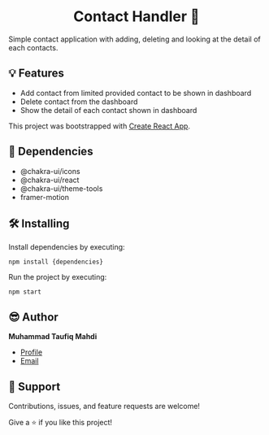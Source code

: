 <h1 align="center">Contact Handler 📁</h1>

<p>
Simple contact application with adding, deleting and looking at the detail of each contacts.
</p>

## 💡 Features

* Add contact from limited provided contact to be shown in dashboard
* Delete contact from the dashboard
* Show the detail of each contact shown in dashboard

This project was bootstrapped with [Create React App](https://github.com/facebook/create-react-app).

## 🚦 Dependencies

- @chakra-ui/icons
- @chakra-ui/react
- @chakra-ui/theme-tools
- framer-motion

## 🛠 Installing

Install dependencies by executing:

```
npm install {dependencies}
```

Run the project by executing:

```
npm start
```

## 😎 Author

**Muhammad Taufiq Mahdi**

- [Profile](https://www.linkedin.com/in/mtaufiqmahdi/ "Muhammad Taufiq Mahdi")
- [Email](mailto:mtaufiqmahdi@yahoo.co.id?subject=Hi "Hi!")

## 🤝 Support

Contributions, issues, and feature requests are welcome!

Give a ⭐️ if you like this project!